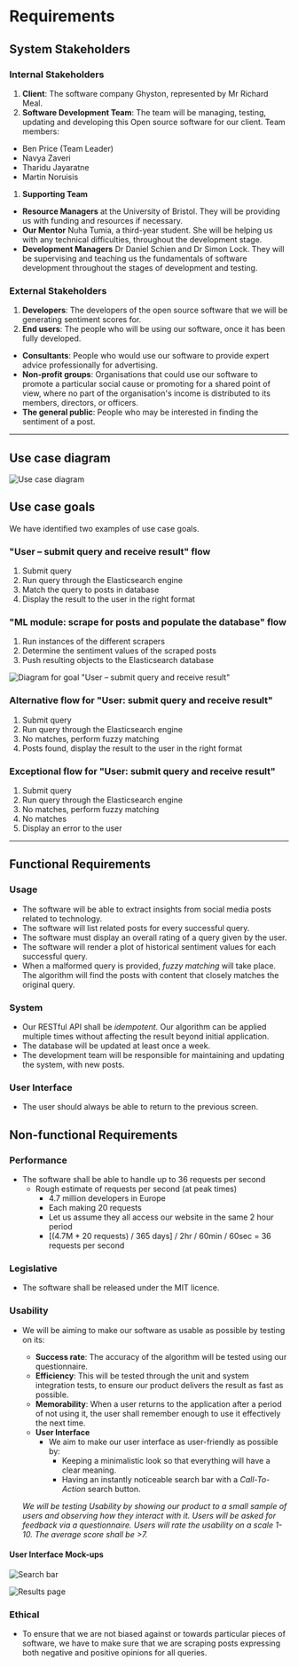 # Requirements

## System Stakeholders

### Internal Stakeholders
1.  **Client**: The software company Ghyston, represented by Mr Richard Meal.
1. **Software Development Team**: The team will be managing, testing, updating and developing this Open source software for our client. Team members:
  * Ben Price (Team Leader)
  * Navya Zaveri
  * Tharidu Jayaratne
  * Martin Noruisis
1. **Supporting Team**
  * **Resource Managers** at the University of Bristol. They will be providing us with funding and resources if necessary.
  * **Our Mentor** Nuha Tumia, a third-year student. She will be helping us with any technical difficulties, throughout the development stage.
  * **Development Managers** Dr Daniel Schien and Dr Simon Lock. They will be supervising and teaching us the fundamentals of software development throughout the stages of development and testing.

### External Stakeholders
1. **Developers**: The developers of the open source software that we will be generating sentiment scores for.
1. **End users**: The people who will be using our software, once it has been fully developed.
  * **Consultants**: People who would use our software to provide expert advice professionally for advertising.
  * **Non-profit groups**: Organisations that could use our software to promote a particular social cause or promoting for a shared point of view, where no part of the organisation's income is distributed to its members, directors, or officers.
  * **The general public**: People who may be interested in finding the sentiment of a post.

-------

## Use case diagram
![Use case diagram](includes/use-case.png)

## Use case goals
We have identified two examples of use case goals.

### "User – submit query and receive result" flow
1. Submit query
1. Run query through the Elasticsearch engine
1. Match the query to posts in database
1. Display the result to the user in the right format

### "ML module: scrape for posts and populate the database" flow
1. Run instances of the different scrapers
1. Determine the sentiment values of the scraped posts
1. Push resulting objects to the Elasticsearch database

![Diagram for goal "User – submit query and receive result"](includes/use-case3.png)

### Alternative flow for "User: submit query and receive result"
1. Submit query
1. Run query through the Elasticsearch engine
1. No matches, perform fuzzy matching
1. Posts found, display the result to the user in the right format

### Exceptional flow for "User: submit query and receive result"
1. Submit query
1. Run query through the Elasticsearch engine
1. No matches, perform fuzzy matching
1. No matches
1. Display an error to the user
---

## Functional Requirements
### Usage
* The software will be able to extract insights from social media posts related to technology.
* The software will list related posts for every successful query.
* The software must display an overall rating of a query given by the user.
* The software will render a plot of historical sentiment values for each successful query.
* When a malformed query is provided, *fuzzy matching* will take place. The algorithm will find the posts with content that closely matches the original query.

### System
* Our RESTful API shall be *idempotent*. Our algorithm can be applied multiple times without affecting the result beyond initial application.
* The database will be updated at least once a week.
* The development team will be responsible for maintaining and updating the system, with new posts.

### User Interface
* The user should always be able to return to the previous screen.

## Non-functional Requirements
### Performance
* The software shall be able to handle up to 36 requests per second
  * Rough estimate of requests per second (at peak times)
    * 4.7 million developers in Europe
    * Each making 20 requests
    * Let us assume they all access our website in the same 2 hour period
    * [(4.7M * 20 requests) / 365 days] / 2hr / 60min / 60sec = 36 requests per second


### Legislative
* The software shall be released under the MIT licence.

### Usability
* We will be aiming to make our software as usable as possible by testing on its:
  * **Success rate**: The accuracy of the algorithm will be tested using our questionnaire.
  * **Efficiency**: This will be tested through the unit and system integration tests, to ensure our product delivers the result as fast as possible.
  * **Memorability**: When a user returns to the application after a period of not using it, the user shall remember enough to use it effectively the next time.
  * **User Interface**
      * We aim to make our user interface as user-friendly as possible by:
        * Keeping a minimalistic look so that everything will have a clear meaning.
        * Having an instantly noticeable search bar with a *Call-To-Action* search button.

  *We will be testing Usability by showing our product to a small sample of users and observing how they interact with it. Users will be asked for feedback via a questionnaire. Users will rate the usability on a scale 1-10. The average score shall be >7.*

#### User Interface Mock-ups
![Search bar](includes/mockup-searchbar.png)

![Results page](includes/mockup-results.png)

### Ethical
* To ensure that we are not biased against or towards particular pieces of software, we have to make sure that we are scraping posts expressing both negative and positive opinions for all queries.
